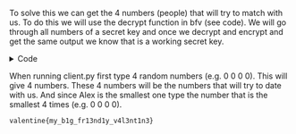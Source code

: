 
To solve this we can get the 4 numbers (people) that will try to match with us. To do this we will use the decrypt function in bfv (see code). We will go through all numbers of a secret key and once we decrypt and encrypt and get the same output we know that is a working secret key.

<details>
  <summary> Code </summary>
  
  ```python
  import base64
  import bfv
  import pickle
  import pwn
  import random
  import numpy as np
  from typing import Any

  def prod(a: list[bfv.Ctxt]) -> bfv.Ctxt:
      if len(a) == 1:
          return a[0]
      mid = len(a) // 2
      return prod(a[:mid]) * prod(a[mid:])

  def check_elem(needle: bfv.Ctxt, haystack: list[bfv.Ctxt]):
      diffs = [h - needle for h in haystack]
      r = needle.ctx.encrypt(random.randint(1, needle.ctx.ptxt_mod - 1))
      return r * prod(diffs)

  def recv_context(conn: pwn.remote):
      data = conn.recvline()
      return bfv.Context.from_json(base64.b64decode(data))

  def recv_ctxts(conn: pwn.remote):
      data = conn.recvline()
      return [
          bfv.Ctxt.from_json(base64.b64decode(piece).decode("utf-8"))
          for piece in data.decode("utf-8").split(";;")
      ]

  def send_ctxts(conn: pwn.remote, data: list[bfv.Ctxt]):
      raw = [
          base64.b64encode(bytes(ctxt.to_json(), "utf-8")).decode("utf-8")
          for ctxt in data
      ]
      conn.sendline(";;".join(raw).encode("utf-8"))

  def one_round(conn: pwn.remote):
      context = recv_context(conn)
      their_set = recv_ctxts(conn)

      # print(context)
      # print(context.pk[0](1) % 7, context.pk[0](2) % 7)
      # for i in context.rlks:
      #     print(i[0](1) % 7, i[0](2) % 7)
      print(their_set)

      while True:
          my_set_inp = input("Enter four numbers: ").split()
          my_set_inp_enc = [context.encrypt(int(x)) for x in my_set_inp]
          sk = 0
          for secret in range(100):
              num = 0
              for j in range(4):
                  if int(my_set_inp_enc[j].decrypt(bfv.np.poly1d(secret))(0)) == int(
                      my_set_inp[j]
                  ):
                      num += 1
              if num == 4:
                  sk = secret
                  break
              print("secret:", secret, num)
          print(sk)
          their_set_dec = [ctxt.decrypt(bfv.np.poly1d(sk)) for ctxt in their_set]
          print(their_set_dec)
          my_set_inp = input("Enter four numbers: ").split()
          break

      my_set = list(map(int, my_set_inp))
      my_set_enc = [context.encrypt(x) for x in my_set]

      print(my_set_enc)

      results: list[bfv.Ctxt] = []
      for needle in their_set:
          results.append(check_elem(needle, my_set_enc))

      send_ctxts(conn, results)

  host = "0.cloud.chals.io"
  port = 29661

  with pwn.remote(host, port) as s:
      instructions = s.recvline()
      print(instructions.decode("utf-8"))

      for _ in range(10):
          one_round(s)
          print(result := s.recvline().decode("utf-8"))
          if not result.startswith("You"):
              break
      else:
          flag = s.recvline().decode("utf-8")
          print(f"flag: {flag}")
  ```
</details>

When running client.py first type 4 random numbers (e.g. 0 0 0 0). This will give 4 numbers. These 4 numbers will be the numbers that will try to date with us. And since Alex is the smallest one type the number that is the smallest 4 times (e.g. 0 0 0 0).

`valentine{my_b1g_fr13nd1y_v4l3nt1n3}`
